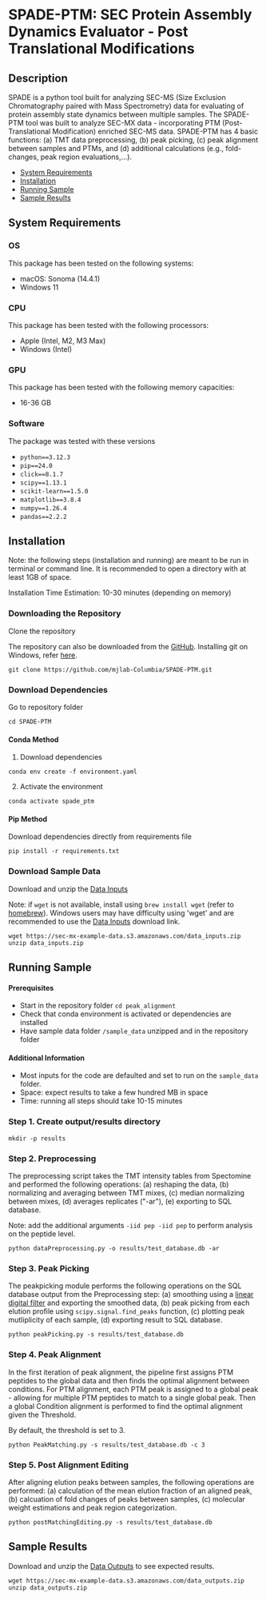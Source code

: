 # SPADE-PTM: SEC Protein Assembly Dynamics Evaluator - Post Translational Modifications

## Description
SPADE is a python tool built for analyzing SEC-MS (Size Exclusion Chromatography paired with Mass Spectrometry) data for evaluating of protein assembly state dynamics between multiple samples. The SPADE-PTM tool was built to analyze SEC-MX data - incorporating PTM (Post-Translational Modification) enriched SEC-MS data. SPADE-PTM has 4 basic functions: (a) TMT data preprocessing, (b) peak picking, (c) peak alignment between samples and PTMs, and (d) additional calculations (e.g., fold-changes, peak region evaluations,...).

- [System Requirements](#system-requirements)
- [Installation](#installation)
- [Running Sample](#running-sample)
- [Sample Results](#sample-results)

## System Requirements

### OS
This package has been tested on the following systems:
+ macOS: Sonoma (14.4.1)
+ Windows 11

### CPU
This package has been tested with the following processors:
+ Apple (Intel, M2, M3 Max)
+ Windows (Intel)

### GPU
This package has been tested with the following memory capacities:
+ 16-36 GB

### Software
The package was tested with these versions
+ `python==3.12.3`
+ `pip==24.0`
+ `click==8.1.7`
+ `scipy==1.13.1`
+ `scikit-learn==1.5.0`
+ `matplotlib==3.8.4`
+ `numpy==1.26.4`
+ `pandas==2.2.2`

## Installation
Note: the following steps (installation and running) are meant to be run in terminal or command line. It is recommended to open a directory with at least 1GB of space. 

Installation Time Estimation: 10-30 minutes (depending on memory)
### Downloading the Repository

Clone the repository 

The repository can also be downloaded from the [GitHub](https://github.com/mjlab-Columbia/SPADE-PTM). Installing git on Windows, refer [here](https://git-scm.com/downloads/win).

```
git clone https://github.com/mjlab-Columbia/SPADE-PTM.git
```

### Download Dependencies
Go to repository folder
```
cd SPADE-PTM
```
#### Conda Method
1. Download dependencies
```
conda env create -f environment.yaml
```

2. Activate the environment
```
conda activate spade_ptm
```
#### Pip Method
Download dependencies directly from requirements file 
```
pip install -r requirements.txt
```

### Download Sample Data
Download and unzip the [Data Inputs](https://sec-mx-example-data.s3.amazonaws.com/data_inputs.zip)

Note: if `wget` is not available, install using `brew install wget` (refer to [homebrew](https://brew.sh/)). Windows users may have difficulty using 'wget' and are recommended to use the [Data Inputs](https://sec-mx-example-data.s3.amazonaws.com/data_inputs.zip) download link.

```
wget https://sec-mx-example-data.s3.amazonaws.com/data_inputs.zip
unzip data_inputs.zip
```

## Running Sample
#### Prerequisites
+ Start in the repository folder `cd peak_alignment`
+ Check that conda environment is activated or dependencies are installed
+ Have sample data folder `/sample_data` unzipped and in the repository folder

#### Additional Information
+ Most inputs for the code are defaulted and set to run on the `sample_data` folder.
+ Space: expect results to take a few hundred MB in space
+ Time: running all steps should take 10-15 minutes

### Step 1. Create output/results directory
```
mkdir -p results
```

### Step 2. Preprocessing
The preprocessing script takes the TMT intensity tables from Spectomine and performed the following operations: (a) reshaping the data, (b) normalizing and averaging between TMT mixes, (c) median normalizing between mixes, (d) averages replicates ("-ar"), (e) exporting to SQL database.

Note: add the additional arguments `-iid pep -iid pep` to perform analysis on the peptide level. 
```
python dataPreprocessing.py -o results/test_database.db -ar
```

### Step 3. Peak Picking
The peakpicking module performs the following operations on the SQL database output from the Preprocessing step: (a) smoothing using a [linear digital filter](https://docs.scipy.org/doc/scipy/reference/generated/scipy.signal.filtfilt.html) and exporting the smoothed data, (b) peak picking from each elution profile using `scipy.signal.find_peaks` function, (c) plotting peak mutliplicity of each sample, (d) exporting result to SQL database.
```
python peakPicking.py -s results/test_database.db
```

### Step 4. Peak Alignment 
In the first iteration of peak alignment, the pipeline first assigns PTM peptides to the global data and then finds the optimal alignment between conditions. For PTM alignment, each PTM peak is assigned to a global peak - allowing for multiple PTM peptides to match to a single global peak. Then a global Condition alignment is performed to find the optimal alignment given the Threshold. 

By default, the threshold is set to 3. 
```
python PeakMatching.py -s results/test_database.db -c 3
```

### Step 5. Post Alignment Editing 
After aligning elution peaks between samples, the following operations are performed: (a) calculation of the mean elution fraction of an aligned peak, (b) calcuation of fold changes of peaks between samples, (c) molecular weight estimations and peak region categorization.
```
python postMatchingEditing.py -s results/test_database.db
```
## Sample Results

Download and unzip the [Data Outputs](https://sec-mx-example-data.s3.amazonaws.com/data_outputs.zip) to see expected results.

```
wget https://sec-mx-example-data.s3.amazonaws.com/data_outputs.zip
unzip data_outputs.zip
```
